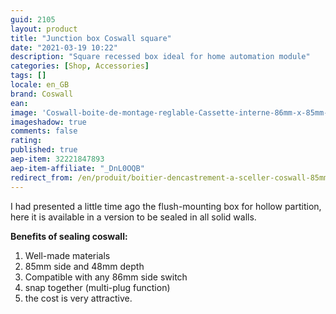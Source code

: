 ```yaml
---
guid: 2105
layout: product 
title: "Junction box Coswall square"
date: "2021-03-19 10:22"
description: "Square recessed box ideal for home automation module"
categories: [Shop, Accessories]
tags: []
locale: en_GB
brand: Coswall
ean: 
image: 'Coswall-boite-de-montage-reglable-Cassette-interne-86mm-x-85mm-x-50mm-pour-interrupteur.jpg'
imageshadow: true
comments: false
rating:  
published: true
aep-item: 32221847893
aep-item-affiliate: "_DnL0OQB"
redirect_from: /en/produit/boitier-dencastrement-a-sceller-coswall-85mm/
---
```


I had presented a little time ago the flush-mounting box for hollow partition, here it is available in a version to be sealed in all solid walls.

**Benefits of sealing coswall:**

1. Well-made materials
2. 85mm side and 48mm depth
3. Compatible with any 86mm side switch
4. snap together (multi-plug function)
5. the cost is very attractive.
